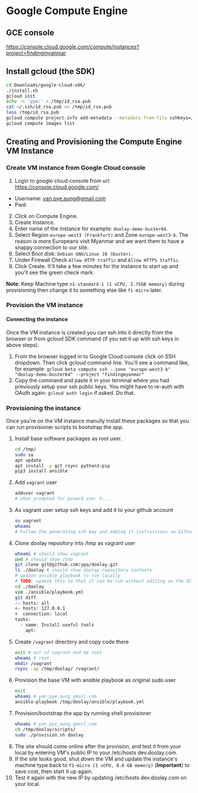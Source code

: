 # Google Compute Engine

## GCE console

https://console.cloud.google.com/compute/instances?project=findingmyanmar

## Install gcloud (the SDK)

```sh
cd Downloads/google-cloud-sdk/
./install.sh
gcloud init
echo -n 'ypa:' > /tmp/id_rsa.pub
cat ~/.ssh/id_rsa.pub >> /tmp/id_rsa.pub
less /tmp/id_rsa.pub
gcloud compute project-info add-metadata --metadata-from-file sshKeys=/tmp/id_rsa.pub
gcloud compute images list
```

## Creating and Provisioning the Compute Engine VM Instance

### Create VM instance from Google Cloud console

1. Login to google cloud console from url: https://console.cloud.google.com/

- Username: yan.pye.aung@gmail.com
- Pwd:

2. Click on Compute Engine.
3. Create Instance.
4. Enter name of the instance for example: `doolay-demo-buster64`.
5. Select Region `europe-west3 (Frankfurt)` and Zone `europe-west3-b`. The reason is more Europeans visit Myanmar and we want them to have a snappy connection to our site.
6. Select Boot disk: `Debian GNU/Linux 10 (buster)`.
7. Under Firewall Check `Allow HTTP traffic` and `Allow HTTPS traffic`.
8. Click Create. It'll take a few minutes for the instance to start up and you'll see the green check mark.

**Note**: Keep Machine type `n1-standard-1 (1 vCPU, 3.75GB memory)` during provisioning then change it to something else like `f1-micro` later.

### Provision the VM instance

#### Connecting the instance

Once the VM instance is created you can ssh into it directly from the browser or from gcloud SDK command (if you set it up with ssh keys in above steps).

1. From the browser logged in to Google Cloud console click on SSH dropdown. Then click gcloud command line.
   You'll see a command like, for example: `gcloud beta compute ssh --zone "europe-west3-b" "doolay-demo-buster64" --project "findingmyanmar"`
2. Copy the command and paste it in your terminal where you had previously setup your ssh public keys.
   You might have to re-auth with OAuth again: `gcloud auth login` if asked. Do that.

### Provisioning the instance

Once you're on the VM instance manully install these packages so that you can run provisioner scripts to bootstrap the app.

1. Install base software packages as root user.
   ```sh
   cd /tmp/
   sudo su
   apt update
   apt install -y git rsync python3-pip
   pip3 install ansible
   ```
2. Add `vagrant` user
   ```sh
   adduser vagrant
   # when prompted for psswrd use: V...
   ```
3. As vagrant user setup ssh keys and add it to your github account
   ```sh
   su vagrant
   whoami
   # Follow the generating ssh key and adding it instructions on Github at: https://help.github.com/en/enterprise/2.15/user/articles/generating-a-new-ssh-key-and-adding-it-to-the-ssh-agent
   ```
4. Clone doolay repository into /tmp as vagrant user
   ```sh
   whoami # should show vagrant
   pwd # should show /tmp
   git clone git@github.com:ypa/doolay.git
   ls ./doolay # should show doolay repository contents
   # update ansible playbook to run locally
   # TODO: update this so that it can be run without editing on the GCE VM.
   cd ./doolay
   vim ./ansible/playbook.yml
   git diff
   -- hosts: all
   +- hosts: 127.0.0.1
   +  connection: local
   tasks:
     - name: Install useful tools
       apt:
   ```
5. Create `/vagrant` directory and copy code there
   ```sh
   exit # out of vagrant and be root
   whoami # root
   mkdir /vagrant
   rsync -ap /tmp/doolay/ /vagrant/
   ```
6. Provision the base VM with ansible playbook as original sudo user
   ```sh
   exit
   whoami # yan_pye_aung_gmail_com
   ansible-playbook /tmp/doolay/ansible/playbook.yml
   ```
7. Provision/bootstrap the app by running shell provisioner
   ```sh
   whoami # yan_pye_aung_gmail_com
   cd /tmp/doolay/scripts/
   sudo ./provision.sh doolay
   ```
8. The site should come online after the provision, and test it from your local by entering VM's public IP to your /etc/hosts dev.doolay.com.
9. If the site looks good, shut down the VM and update the instance's machine type back to `f1-micro (1 vCPU, 0.6 GB memory)` (**Important**) to save cost, then start it up again.
10. Test it again with the new IP by updating /etc/hosts dev.doolay.com on your local.
